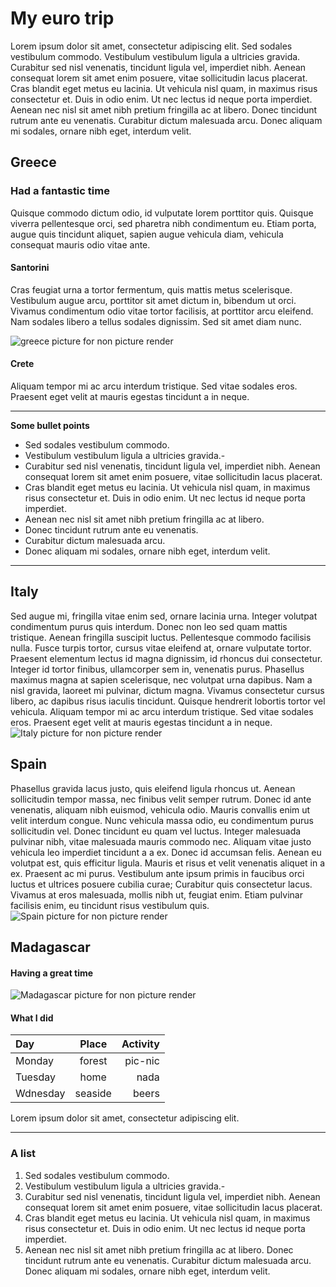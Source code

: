 # My euro trip

Lorem ipsum dolor sit amet, consectetur adipiscing elit. Sed sodales vestibulum commodo. Vestibulum vestibulum ligula a ultricies gravida. Curabitur sed nisl venenatis, tincidunt ligula vel, imperdiet nibh. Aenean consequat lorem sit amet enim posuere, vitae sollicitudin lacus placerat. Cras blandit eget metus eu lacinia. Ut vehicula nisl quam, in maximus risus consectetur et. Duis in odio enim. Ut nec lectus id neque porta imperdiet. Aenean nec nisl sit amet nibh pretium fringilla ac at libero. Donec tincidunt rutrum ante eu venenatis. Curabitur dictum malesuada arcu. Donec aliquam mi sodales, ornare nibh eget, interdum velit.

## Greece

### Had a fantastic time
Quisque commodo dictum odio, id vulputate lorem porttitor quis. Quisque viverra pellentesque orci, sed pharetra nibh condimentum eu. Etiam porta, augue quis tincidunt aliquet, sapien augue vehicula diam, vehicula consequat mauris odio vitae ante.

#### Santorini
Cras feugiat urna a tortor fermentum, quis mattis metus scelerisque. Vestibulum augue arcu, porttitor sit amet dictum in, bibendum ut orci. Vivamus condimentum odio vitae tortor facilisis, at porttitor arcu eleifend. Nam sodales libero a tellus sodales dignissim. Sed sit amet diam nunc. 

![greece picture for non picture render](./pictures/greece.jpg "greece picture")

#### Crete

Aliquam tempor mi ac arcu interdum tristique. Sed vitae sodales eros. Praesent eget velit at mauris egestas tincidunt a in neque.

___

**Some bullet points**

+ Sed sodales vestibulum commodo.
+ Vestibulum vestibulum ligula a ultricies gravida.-
+ Curabitur sed nisl venenatis, tincidunt ligula vel, imperdiet nibh. Aenean consequat lorem sit amet enim posuere, vitae sollicitudin lacus placerat.
+ Cras blandit eget metus eu lacinia. Ut vehicula nisl quam, in maximus risus consectetur et. Duis in odio enim. Ut nec lectus id neque porta imperdiet. 
+ Aenean nec nisl sit amet nibh pretium fringilla ac at libero.
+ Donec tincidunt rutrum ante eu venenatis.
+ Curabitur dictum malesuada arcu.
+ Donec aliquam mi sodales, ornare nibh eget, interdum velit.
___

## Italy

Sed augue mi, fringilla vitae enim sed, ornare lacinia urna. Integer volutpat condimentum purus quis interdum. Donec non leo sed quam mattis tristique. Aenean fringilla suscipit luctus. Pellentesque commodo facilisis nulla. Fusce turpis tortor, cursus vitae eleifend at, ornare vulputate tortor. Praesent elementum lectus id magna dignissim, id rhoncus dui consectetur. Integer id tortor finibus, ullamcorper sem in, venenatis purus. Phasellus maximus magna at sapien scelerisque, nec volutpat urna dapibus. Nam a nisl gravida, laoreet mi pulvinar, dictum magna. Vivamus consectetur cursus libero, ac dapibus risus iaculis tincidunt. Quisque hendrerit lobortis tortor vel vehicula. Aliquam tempor mi ac arcu interdum tristique. Sed vitae sodales eros. Praesent eget velit at mauris egestas tincidunt a in neque. 
![Italy picture for non picture render](./pictures/italy.jpg)


## Spain

Phasellus gravida lacus justo, quis eleifend ligula rhoncus ut. Aenean sollicitudin tempor massa, nec finibus velit semper rutrum. Donec id ante venenatis, aliquam nibh euismod, vehicula odio. Mauris convallis enim ut velit interdum congue. Nunc vehicula massa odio, eu condimentum purus sollicitudin vel. Donec tincidunt eu quam vel luctus. Integer malesuada pulvinar nibh, vitae malesuada mauris commodo nec. Aliquam vitae justo vehicula leo imperdiet tincidunt a a ex. Donec id accumsan felis. Aenean eu volutpat est, quis efficitur ligula. Mauris et risus et velit venenatis aliquet in a ex. Praesent ac mi purus. Vestibulum ante ipsum primis in faucibus orci luctus et ultrices posuere cubilia curae; Curabitur quis consectetur lacus. Vivamus at eros malesuada, mollis nibh ut, feugiat enim. Etiam pulvinar facilisis enim, eu tincidunt risus vestibulum quis.
![Spain picture for non picture render](./pictures/spain.jpg)

## Madagascar

#### Having a great time
![Madagascar picture for non picture render](./pictures/madagascar.jpg)

#### What I did
| Day         | Place        | Activity      |
| :---        |    :----:    |          ---: |
| Monday      | forest       | pic-nic       |
| Tuesday     | home         | nada          |
| Wdnesday    | seaside      | beers         |

Lorem ipsum dolor sit amet, consectetur adipiscing elit.

___

### A list
1. Sed sodales vestibulum commodo.
1. Vestibulum vestibulum ligula a ultricies gravida.-
1. Curabitur sed nisl venenatis, tincidunt ligula vel, imperdiet nibh. Aenean consequat lorem sit amet enim posuere, vitae sollicitudin lacus placerat.
1. Cras blandit eget metus eu lacinia. Ut vehicula nisl quam, in maximus risus consectetur et. Duis in odio enim. Ut nec lectus id neque porta imperdiet. 
1. Aenean nec nisl sit amet nibh pretium fringilla ac at libero. Donec tincidunt rutrum ante eu venenatis. Curabitur dictum malesuada arcu. Donec aliquam mi sodales, ornare nibh eget, interdum velit.